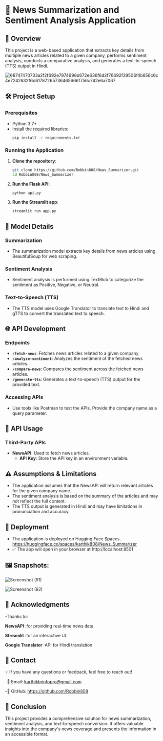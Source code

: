 # 📰 News Summarization and Sentiment Analysis Application

## 📖 Overview
This project is a web-based application that extracts key details from multiple news articles related to a given company, performs sentiment analysis, conducts a comparative analysis, and generates a text-to-speech (TTS) output in Hindi.


![68747470733a2f2f692e7974696d672e636f6d2f76692f39506f4b656c6c4e7242632f6d617872657364656661756c742e6a7067](https://github.com/user-attachments/assets/454c6699-7b60-484a-a2f6-21f54d513958)


## 🛠️ Project Setup
### Prerequisites
- Python 3.7+
- Install the required libraries:
  ```bash
  pip install -r requirements.txt
  ```

### Running the Application
1. **Clone the repository**:
   ```bash
   git clone https://github.com/Robbin808/News_Summarizer.git
   cd Robbin808/News_Summarizer
   ```
2. **Run the Flask API**:
   ```bash
   python api.py
   ```
3. **Run the Streamlit app**:
   ```bash
   streamlit run app.py
   ```

## 🧠 Model Details
### Summarization
- The summarization model extracts key details from news articles using BeautifulSoup for web scraping.

### Sentiment Analysis
- Sentiment analysis is performed using TextBlob to categorize the sentiment as Positive, Negative, or Neutral.

### Text-to-Speech (TTS)
- The TTS model uses Google Translator to translate text to Hindi and gTTS to convert the translated text to speech.

## 🌐 API Development
### Endpoints
- **`/fetch-news`**: Fetches news articles related to a given company.
- **`/analyze-sentiment`**: Analyzes the sentiment of the fetched news articles.
- **`/compare-news`**: Compares the sentiment across the fetched news articles.
- **`/generate-tts`**: Generates a text-to-speech (TTS) output for the provided text.

### Accessing APIs
- Use tools like Postman to test the APIs. Provide the company name as a query parameter.

## 🔗 API Usage
### Third-Party APIs
- **NewsAPI**: Used to fetch news articles.
  - **API Key**: Store the API key in an environment variable.

## ⚠️ Assumptions & Limitations
- The application assumes that the NewsAPI will return relevant articles for the given company name.
- The sentiment analysis is based on the summary of the articles and may not reflect the full content.
- The TTS output is generated in Hindi and may have limitations in pronunciation and accuracy.

## 🚀 Deployment
- The application is deployed on Hugging Face Spaces. https://huggingface.co/spaces/karthik808/News_Summarizer
- ✅ The app will open in your browser at http://localhost:8501
  

## 🖼️ Snapshots:
  
![Screenshot (91)](https://github.com/user-attachments/assets/1cdb18d6-d2a0-4ee8-a423-a17fc95f1202)


![Screenshot (92)](https://github.com/user-attachments/assets/b7501dc5-6e1f-4582-9970-4641ca422ad3)



## 🙌 Acknowledgments

-Thanks to:

**NewsAPI** :for providing real-time news data.

**Streamlit** :for an interactive UI.

**Google Translator** :API for Hindi translation.

## 📩 Contact

💡 If you have any questions or feedback, feel free to reach out!

-📧 Email: karthikbrinfopro@gmail.com

-🔗 GitHub: https://github.com/Robbin808

## 🏁 Conclusion
This project provides a comprehensive solution for news summarization, sentiment analysis, and text-to-speech conversion. It offers valuable insights into the company's news coverage and presents the information in an accessible format.

```
